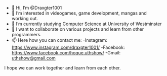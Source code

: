 - 👋 Hi, I’m @Draxgter1001
- 👀 I’m interested in videogames, game development, mangas and working out.
- 🌱 I’m currently studying Computer Science at University of Westminster
- 💞️ I want to collaborate on various projects and learn from other programmers.
- 📫 Here how you can contact me:
      -Instagram: https://www.instagram.com/draxgter1001/
      -Facebook: https://www.facebook.com/hoque.uthshow/
      -Gmail: uthshow@gmail.com
      
 I hope we can work together and learn from each other.

<!---
Draxgter1001/Draxgter1001 is a ✨ special ✨ repository because its `README.md` (this file) appears on your GitHub profile.
You can click the Preview link to take a look at your changes.
--->
